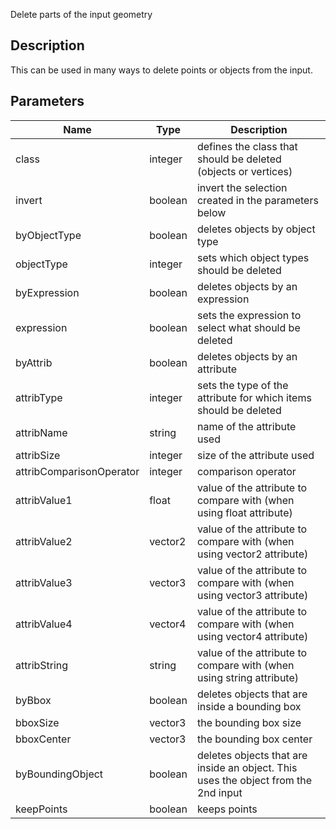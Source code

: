 Delete parts of the input geometry


## Description

This can be used in many ways to delete points or objects from the input.


## Parameters

<table>
<thead>
	<tr>
		<th>Name</th>
		<th>Type</th>
		<th>Description</th>
	</tr>
</thead>
<tr>
	<td>class</td>
	<td><div class='bg-orange-800 px-2 py-px text-white rounded-sm'>integer</div></td>
	<td>defines the class that should be deleted (objects or vertices)</td>
</tr>
<tr>
	<td>invert</td>
	<td><div class='bg-emerald-800 px-2 py-px text-white rounded-sm'>boolean</div></td>
	<td>invert the selection created in the parameters below</td>
</tr>
<tr>
	<td>byObjectType</td>
	<td><div class='bg-emerald-800 px-2 py-px text-white rounded-sm'>boolean</div></td>
	<td>deletes objects by object type</td>
</tr>
<tr>
	<td>objectType</td>
	<td><div class='bg-orange-800 px-2 py-px text-white rounded-sm'>integer</div></td>
	<td>sets which object types should be deleted</td>
</tr>
<tr>
	<td>byExpression</td>
	<td><div class='bg-emerald-800 px-2 py-px text-white rounded-sm'>boolean</div></td>
	<td>deletes objects by an expression</td>
</tr>
<tr>
	<td>expression</td>
	<td><div class='bg-emerald-800 px-2 py-px text-white rounded-sm'>boolean</div></td>
	<td>sets the expression to select what should be deleted</td>
</tr>
<tr>
	<td>byAttrib</td>
	<td><div class='bg-emerald-800 px-2 py-px text-white rounded-sm'>boolean</div></td>
	<td>deletes objects by an attribute</td>
</tr>
<tr>
	<td>attribType</td>
	<td><div class='bg-orange-800 px-2 py-px text-white rounded-sm'>integer</div></td>
	<td>sets the type of the attribute for which items should be deleted</td>
</tr>
<tr>
	<td>attribName</td>
	<td><div class='bg-purple-800 px-2 py-px text-white rounded-sm'>string</div></td>
	<td>name of the attribute used</td>
</tr>
<tr>
	<td>attribSize</td>
	<td><div class='bg-orange-800 px-2 py-px text-white rounded-sm'>integer</div></td>
	<td>size of the attribute used</td>
</tr>
<tr>
	<td>attribComparisonOperator</td>
	<td><div class='bg-orange-800 px-2 py-px text-white rounded-sm'>integer</div></td>
	<td>comparison operator</td>
</tr>
<tr>
	<td>attribValue1</td>
	<td><div class='bg-yellow-800 px-2 py-px text-white rounded-sm'>float</div></td>
	<td>value of the attribute to compare with (when using float attribute)</td>
</tr>
<tr>
	<td>attribValue2</td>
	<td><div class='bg-teal-800 px-2 py-px text-white rounded-sm'>vector2</div></td>
	<td>value of the attribute to compare with (when using vector2 attribute)</td>
</tr>
<tr>
	<td>attribValue3</td>
	<td><div class='bg-blue-800 px-2 py-px text-white rounded-sm'>vector3</div></td>
	<td>value of the attribute to compare with (when using vector3 attribute)</td>
</tr>
<tr>
	<td>attribValue4</td>
	<td><div class='bg-lime-800 px-2 py-px text-white rounded-sm'>vector4</div></td>
	<td>value of the attribute to compare with (when using vector4 attribute)</td>
</tr>
<tr>
	<td>attribString</td>
	<td><div class='bg-purple-800 px-2 py-px text-white rounded-sm'>string</div></td>
	<td>value of the attribute to compare with (when using string attribute)</td>
</tr>
<tr>
	<td>byBbox</td>
	<td><div class='bg-emerald-800 px-2 py-px text-white rounded-sm'>boolean</div></td>
	<td>deletes objects that are inside a bounding box</td>
</tr>
<tr>
	<td>bboxSize</td>
	<td><div class='bg-blue-800 px-2 py-px text-white rounded-sm'>vector3</div></td>
	<td>the bounding box size</td>
</tr>
<tr>
	<td>bboxCenter</td>
	<td><div class='bg-blue-800 px-2 py-px text-white rounded-sm'>vector3</div></td>
	<td>the bounding box center</td>
</tr>
<tr>
	<td>byBoundingObject</td>
	<td><div class='bg-emerald-800 px-2 py-px text-white rounded-sm'>boolean</div></td>
	<td>deletes objects that are inside an object. This uses the object from the 2nd input</td>
</tr>
<tr>
	<td>keepPoints</td>
	<td><div class='bg-emerald-800 px-2 py-px text-white rounded-sm'>boolean</div></td>
	<td>keeps points</td>
</tr>
</table>